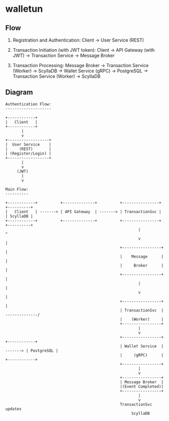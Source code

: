 # walletun

## Flow

1. Registration and Authentication:
   Client -> User Service (REST)

2. Transaction Initiation (with JWT token):
   Client -> API Gateway (with JWT) -> Transaction Service -> Message Broker

3. Transaction Processing:
   Message Broker -> Transaction Service (Worker) -> ScyllaDB
                                                  -> Wallet Service (gRPC) -> PostgreSQL -> Transaction Service (Worker) -> ScyllaDB
                                                  


## Diagram
```
Authentication Flow:
--------------------

+------------+
|   Client   |
+------------+
       |
       v
+------------------+
|  User Service    |
|     (REST)       |
| (Register/Login) |
+------------------+
       |
       v
     (JWT)
       |
       v

Main Flow:
----------

+------------+          +--------------+          +----------------+          +----------+
|   Client   | -------> | API Gateway  | -------> | TransactionSvc |          | ScyllaDB |
+------------+          +--------------+          +----------------+          +----------+
                                                          |                         ^
                                                          v                         |
                                                  +-----------------+               |
                                                  |    Message      |               |
                                                  |     Broker      |               |
                                                  +-----------------+               |
                                                          |                         |
                                                          v                         |
                                                  +-----------------+               |
                                                  | TransactionSvc  | --------------/
                                                  |    (Worker)     |
                                                  +-----------------+
                                                          |
                                                          v
                                                  +-----------------+          +------------+
                                                  | Wallet Service  | -------> | PostgreSQL |
                                                  |     (gRPC)      |          +------------+
                                                  +-----------------+
                                                          |
                                                          v
                                                  +-----------------+
                                                  | Message Broker  |
                                                  |(Event Completed)|
                                                  +-----------------+
                                                          |
                                                          v
                                                  TransactionSvc updates
                                                       ScyllaDB
                                                       
```